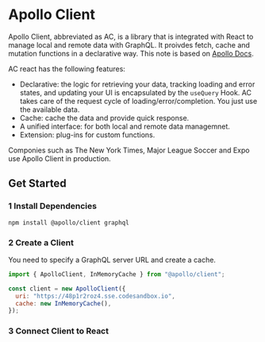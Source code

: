 # Apollo Client

Apollo Client, abbreviated as AC, is a library that is integrated with React to manage local and remote data with GraphQL. It proivdes fetch, cache and mutation functions in a declarative way. This note is based on [Apollo Docs](https://www.apollographql.com/docs/react/).

AC react has the following features:

- Declarative: the logic for retrieving your data, tracking loading and error states, and updating your UI is encapsulated by the `useQuery` Hook. AC takes care of the request cycle of loading/error/completion. You just use the available data.
- Cache: cache the data and provide quick response.
- A unified interface: for both local and remote data managemnet.
- Extension: plug-ins for custom functions.

Componies such as The New York Times, Major League Soccer and Expo use Apollo Client in production.

## Get Started

### 1 Install Dependencies

`npm install @apollo/client graphql`

### 2 Create a Client

You need to specify a GraphQL server URL and create a cache.

```js
import { ApolloClient, InMemoryCache } from "@apollo/client";

const client = new ApolloClient({
  uri: "https://48p1r2roz4.sse.codesandbox.io",
  cache: new InMemoryCache(),
});
```

### 3 Connect Client to React
